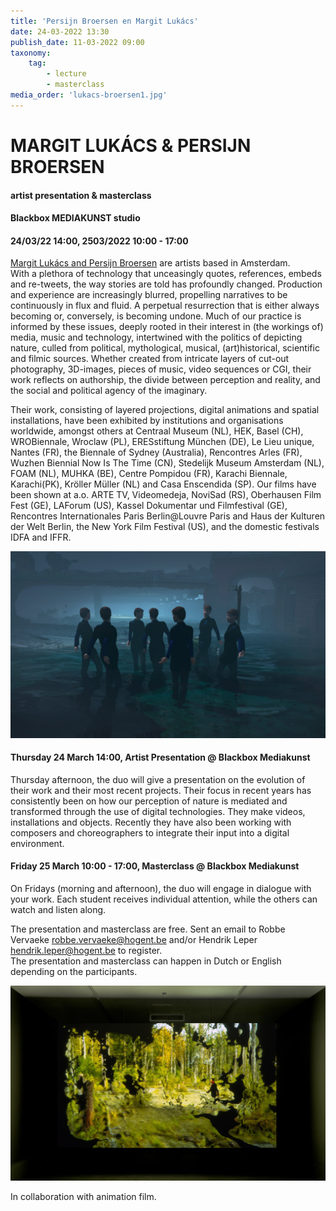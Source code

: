 ```yaml
---
title: 'Persijn Broersen en Margit Lukács'
date: 24-03-2022 13:30
publish_date: 11-03-2022 09:00
taxonomy:
    tag:
        - lecture
        - masterclass
media_order: 'lukacs-broersen1.jpg'
---
```

# MARGIT LUKÁCS & PERSIJN BROERSEN
#### artist presentation & masterclass
#### Blackbox MEDIAKUNST studio
#### 24/03/22 14:00, 2503/2022 10:00 - 17:00
[Margit Lukács and Persijn Broersen](https://www.pmpmpm.com/) are artists based in Amsterdam.     
With a plethora of technology that unceasingly quotes, references, embeds and re-tweets, the way stories are told has profoundly changed. Production and experience are increasingly blurred, propelling narratives to be continuously in flux and fluid. A perpetual resurrection that is either always becoming or, conversely, is becoming undone. Much of our practice is informed by these issues, deeply rooted in their interest in (the workings of) media, music and technology, intertwined with the politics of depicting nature, culled from political, mythological, musical, (art)historical, scientific and filmic sources. Whether created from intricate layers of cut-out photography, 3D-images, pieces of music, video sequences or CGI, their work reflects on authorship, the divide between perception and reality, and the social and political agency of the imaginary.

Their work, consisting of layered projections, digital animations and spatial installations, have been exhibited by institutions and organisations worldwide, amongst others at Centraal Museum (NL), HEK, Basel (CH), WROBiennale, Wroclaw (PL), ERESstiftung München (DE), Le Lieu unique, Nantes (FR), the Biennale of Sydney (Australia), Rencontres Arles (FR), Wuzhen Biennial Now Is The Time (CN), Stedelijk Museum Amsterdam (NL),  FOAM (NL), MUHKA (BE), Centre Pompidou (FR), Karachi Biennale, Karachi(PK), Kröller Müller (NL) and Casa Enscendida (SP). Our films have been shown at a.o. ARTE TV, Videomedeja, NoviSad (RS), Oberhausen Film Fest (GE), LAForum (US), Kassel Dokumentar und Filmfestival (GE), Rencontres Internationales Paris Berlin@Louvre Paris and Haus der Kulturen der Welt Berlin, the New York Film Festival (US), and the domestic festivals IDFA and IFFR.

![](lukacs-broersen1.jpg)    

#### Thursday 24 March 14:00, Artist Presentation @ Blackbox Mediakunst
Thursday afternoon, the duo will give a presentation on the evolution of their work and their most recent projects.
Their focus in recent years has consistently been on how our perception of nature is mediated and transformed through the use of digital technologies. They make videos, installations and objects. Recently they have also been working with composers and choreographers to integrate their input into a digital environment.

#### Friday 25 March 10:00 - 17:00, Masterclass @ Blackbox Mediakunst
On Fridays (morning and afternoon), the duo will engage in dialogue with your work. Each student receives individual attention, while the others can watch and listen along.


The presentation and masterclass are free. Sent an email to Robbe Vervaeke robbe.vervaeke@hogent.be and/or Hendrik Leper hendrik.leper@hogent.be to register.    
The presentation and masterclass can happen in Dutch or English depending on the participants.


![](lukacs-broersen2.jpg)    

In collaboration with animation film.
